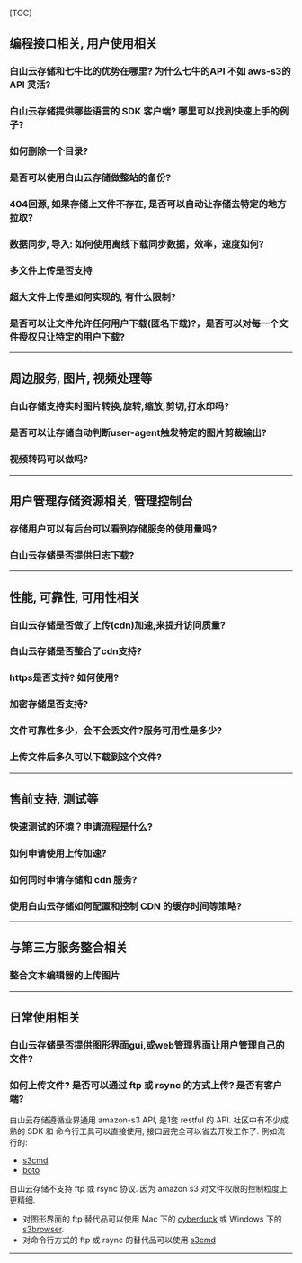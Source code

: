 [TOC]

##  编程接口相关, 用户使用相关

### 白山云存储和七牛比的优势在哪里? 为什么七牛的API 不如 aws-s3的 API 灵活?
### 白山云存储提供哪些语言的 SDK 客户端? 哪里可以找到快速上手的例子?
### 如何删除一个目录? 
### 是否可以使用白山云存储做整站的备份?
### 404回源, 如果存储上文件不存在, 是否可以自动让存储去特定的地方拉取?
### 数据同步, 导入: 如何使用离线下载同步数据，效率，速度如何?
### 多文件上传是否支持
### 超大文件上传是如何实现的, 有什么限制?
### 是否可以让文件允许任何用户下载(匿名下载)?，是否可以对每一个文件授权只让特定的用户下载?

---

##  周边服务, 图片, 视频处理等

### 白山存储支持实时图片转换,旋转,缩放,剪切,打水印吗?
### 是否可以让存储自动判断user-agent触发特定的图片剪裁输出?
### 视频转码可以做吗?

---

##  用户管理存储资源相关, 管理控制台

### 存储用户可以有后台可以看到存储服务的使用量吗?
### 白山云存储是否提供日志下载?

---

##  性能, 可靠性, 可用性相关

### 白山云存储是否做了上传(cdn)加速,来提升访问质量? 
### 白山云存储是否整合了cdn支持? 
### https是否支持? 如何使用?
### 加密存储是否支持?
### 文件可靠性多少，会不会丢文件?服务可用性是多少?
### 上传文件后多久可以下载到这个文件?

---

##  售前支持, 测试等

### 快速测试的环境？申请流程是什么?
### 如何申请使用上传加速?
### 如何同时申请存储和 cdn 服务?
### 使用白山云存储如何配置和控制 CDN 的缓存时间等策略?


---

##  与第三方服务整合相关

### 整合文本编辑器的上传图片

---

##  日常使用相关

### 白山云存储是否提供图形界面gui,或web管理界面让用户管理自己的文件?

### 如何上传文件? 是否可以通过 ftp 或 rsync 的方式上传? 是否有客户端?

白山云存储遵循业界通用 amazon-s3 API, 是1套 restful 的 API.
社区中有不少成熟的 SDK 和 命令行工具可以直接使用, 接口层完全可以省去开发工作了.
例如流行的:

-   [s3cmd][s3cmd]
-   [boto][boto]

白山云存储不支持 ftp 或 rsync 协议. 因为 amazon s3 对文件权限的控制粒度上更精细.

-   对图形界面的 ftp 替代品可以使用 Mac 下的 [cyberduck][cyberduck]
    或 Windows 下的[s3browser][s3browser].
-   对命令行方式的 ftp 或 rsync 的替代品可以使用 [s3cmd][s3cmd]

---

[s3cmd]:        http://s3tools.org/s3cmd
[boto]:         http://boto.cloudhackers.com/en/latest/
[cyberduck]:    https://cyberduck.io/
[s3browser]:    http://s3browser.com
